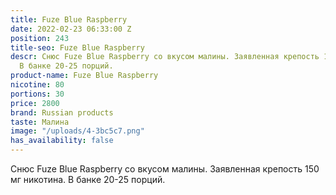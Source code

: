 ```yaml
---
title: Fuze Blue Raspberry
date: 2022-02-23 06:33:00 Z
position: 243
title-seo: Fuze Blue Raspberry
descr: Снюс Fuze Blue Raspberry со вкусом малины. Заявленная крепость 150 мг никотина.
  В банке 20-25 порций.
product-name: Fuze Blue Raspberry
nicotine: 80
portions: 30
price: 2800
brand: Russian products
taste: Малина
image: "/uploads/4-3bc5c7.png"
has_availability: false
---
```


Снюс Fuze Blue Raspberry со вкусом малины. Заявленная крепость 150 мг никотина. В банке 20-25 порций.
